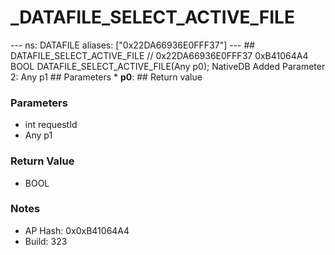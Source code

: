 # _DATAFILE_SELECT_ACTIVE_FILE

--- ns: DATAFILE aliases: ["0x22DA66936E0FFF37"] --- ## DATAFILE_SELECT_ACTIVE_FILE  // 0x22DA66936E0FFF37 0xB41064A4 BOOL DATAFILE_SELECT_ACTIVE_FILE(Any p0);  NativeDB Added Parameter 2: Any p1  ## Parameters * **p0**:  ## Return value

### Parameters
* int requestId
* Any p1

### Return Value
* BOOL

### Notes
* AP Hash: 0x0xB41064A4
* Build: 323

